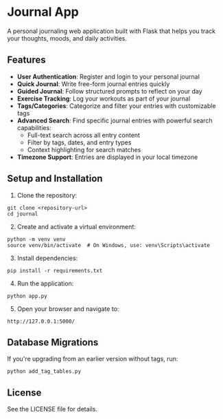 # Journal App

A personal journaling web application built with Flask that helps you track your thoughts, moods, and daily activities.

## Features

- **User Authentication**: Register and login to your personal journal
- **Quick Journal**: Write free-form journal entries quickly
- **Guided Journal**: Follow structured prompts to reflect on your day
- **Exercise Tracking**: Log your workouts as part of your journal
- **Tags/Categories**: Categorize and filter your entries with customizable tags
- **Advanced Search**: Find specific journal entries with powerful search capabilities:
  - Full-text search across all entry content
  - Filter by tags, dates, and entry types
  - Context highlighting for search matches
- **Timezone Support**: Entries are displayed in your local timezone

## Setup and Installation

1. Clone the repository:
```
git clone <repository-url>
cd journal
```

2. Create and activate a virtual environment:
```
python -m venv venv
source venv/bin/activate  # On Windows, use: venv\Scripts\activate
```

3. Install dependencies:
```
pip install -r requirements.txt
```

4. Run the application:
```
python app.py
```

5. Open your browser and navigate to:
```
http://127.0.0.1:5000/
```

## Database Migrations

If you're upgrading from an earlier version without tags, run:
```
python add_tag_tables.py
```

## License

See the LICENSE file for details.